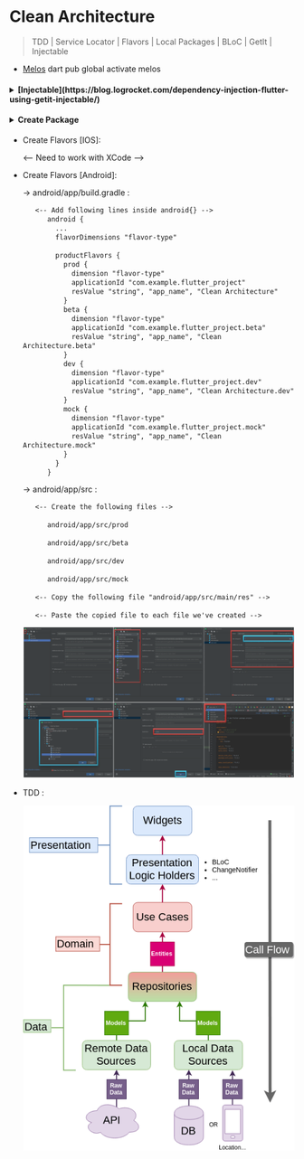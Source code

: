 # Clean Architecture

> TDD | Service Locator | Flavors | Local Packages | BLoC | GetIt | Injectable

- [Melos](https://mediaum.com/flutter-community/managing-multi-package-flutter-projects-with-melos-c8ce96fa7c82)
             dart pub global activate melos


<h4><details>
  <summary>  [Injectable](https://blog.logrocket.com/dependency-injection-flutter-using-getit-injectable/)  </summary>

             flutter pub run build_runner watch --delete-conflicting-outputs
             flutter pub run build_runner build --delete-conflicting-outputs
</details></h4>

<h4><details>
  <summary>  Create Package  </summary>

             flutter create --template=package PACKAGENAME
</details></h4>

  

- Create Flavors [IOS]:

    <-- Need to work with XCode -->

  

- Create Flavors [Android]:
    
    -> android/app/build.gradle :

         <-- Add following lines inside android{} -->
            android {
              ...
              flavorDimensions "flavor-type"
            
              productFlavors {
                prod {
                  dimension "flavor-type"
                  applicationId "com.example.flutter_project"
                  resValue "string", "app_name", "Clean Architecture"
                }
                beta {
                  dimension "flavor-type"
                  applicationId "com.example.flutter_project.beta"
                  resValue "string", "app_name", "Clean Architecture.beta"
                }
                dev {
                  dimension "flavor-type"
                  applicationId "com.example.flutter_project.dev"
                  resValue "string", "app_name", "Clean Architecture.dev"
                }
                mock {
                  dimension "flavor-type"
                  applicationId "com.example.flutter_project.mock"
                  resValue "string", "app_name", "Clean Architecture.mock"
                }
              }
            }

    -> android/app/src :
 
         <-- Create the following files -->

            android/app/src/prod 

            android/app/src/beta
            
            android/app/src/dev
            
            android/app/src/mock
         
         <-- Copy the following file "android/app/src/main/res" -->
         
         <-- Paste the copied file to each file we've created -->
    
    ![View](assets/readme/run_config.png)

  

- TDD :

    ![View](assets/readme/architecture.png)
